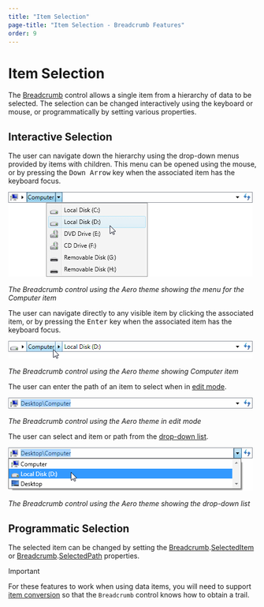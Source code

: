 ```yaml
---
title: "Item Selection"
page-title: "Item Selection - Breadcrumb Features"
order: 9
---
```

# Item Selection

The [Breadcrumb](xref:@ActiproUIRoot.Controls.Navigation.Breadcrumb) control allows a single item from a hierarchy of data to be selected. The selection can be changed interactively using the keyboard or mouse, or programmatically by setting various properties.

## Interactive Selection

The user can navigate down the hierarchy using the drop-down menus provided by items with children. This menu can be opened using the mouse, or by pressing the <kbd>Down Arrow</kbd> key when the associated item has the keyboard focus.

![Screenshot](../images/breadcrumb-select-contextmenu-aero-normal-color.png)

*The Breadcrumb control using the Aero theme showing the menu for the Computer item*

The user can navigate directly to any visible item by clicking the associated item, or by pressing the <kbd>Enter</kbd> key when the associated item has the keyboard focus.

![Screenshot](../images/breadcrumb-select-item-aero-normal-color.png)

*The Breadcrumb control using the Aero theme showing Computer item*

The user can enter the path of an item to select when in [edit mode](edit-mode.md).

![Screenshot](../images/breadcrumb-select-path-aero-normal-color.gif)

*The Breadcrumb control using the Aero theme in edit mode*

The user can select and item or path from the [drop-down list](edit-mode.md).

![Screenshot](../images/breadcrumb-select-combobox-aero-normal-color.gif)

*The Breadcrumb control using the Aero theme showing the drop-down list*

## Programmatic Selection

The selected item can be changed by setting the [Breadcrumb](xref:@ActiproUIRoot.Controls.Navigation.Breadcrumb).[SelectedItem](xref:@ActiproUIRoot.Controls.Navigation.Breadcrumb.SelectedItem) or [Breadcrumb](xref:@ActiproUIRoot.Controls.Navigation.Breadcrumb).[SelectedPath](xref:@ActiproUIRoot.Controls.Navigation.Breadcrumb.SelectedPath) properties.

> [!IMPORTANT]
> For these features to work when using data items, you will need to support [item conversion](item-conversion.md) so that the `Breadcrumb` control knows how to obtain a trail.
